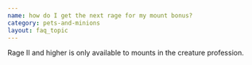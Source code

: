 ```yaml
---
name: how do I get the next rage for my mount bonus?
category: pets-and-minions
layout: faq_topic
---
```

Rage II and higher is only available to mounts in the creature profession.